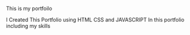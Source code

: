 This is my portfoilo

 I Created This Portfolio using HTML CSS and JAVASCRIPT In this portfolio including my skills 
